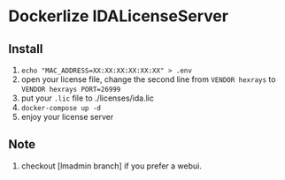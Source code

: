 # Dockerlize IDALicenseServer
## Install
1. `echo "MAC_ADDRESS=XX:XX:XX:XX:XX:XX" > .env`
2. open your license file, change the second line from `VENDOR hexrays` to `VENDOR hexrays PORT=26999`
3. put your `.lic` file to ./licenses/ida.lic
4. `docker-compose up -d`
5. enjoy your license server

## Note
1. checkout [lmadmin branch] if you prefer a webui.
